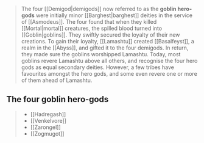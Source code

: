 > The four [[Demigod|demigods]] now referred to as the **goblin hero-gods** were initially minor [[Barghest|barghest]] deities in the service of [[Asmodeus]]. The four found that when they killed [[Mortal|mortal]] creatures, the spilled blood turned into [[Goblin|goblins]]. They swiftly secured the loyalty of their new creations. To gain their loyalty, [[Lamashtu]] created [[Basalfeyst]], a realm in the [[Abyss]], and gifted it to the four demigods. In return, they made sure the goblins worshipped Lamashtu. Today, most goblins revere Lamashtu above all others, and recognise the four hero gods as equal secondary deities. However, a few tribes have favourites amongst the hero gods, and some even revere one or more of them ahead of Lamashtu.


## The four goblin hero-gods

> - [[Hadregash]]
> - [[Venkelvore]]
> - [[Zarongel]]
> - [[Zogmugot]]






